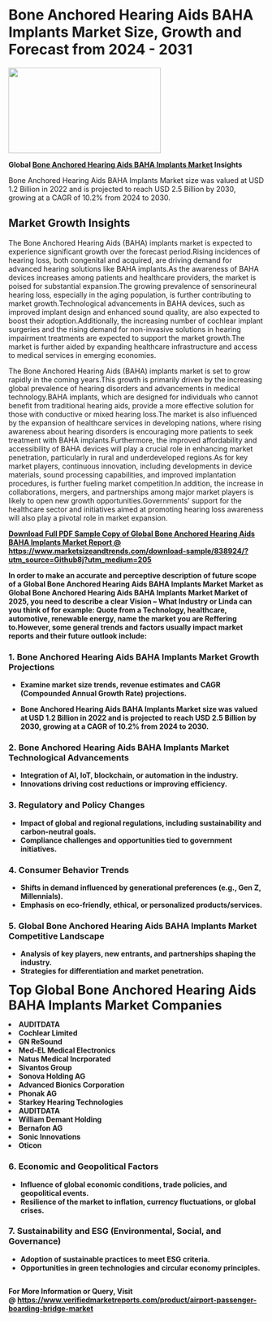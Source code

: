 <H1>Bone Anchored Hearing Aids BAHA Implants Market Size, Growth and Forecast from 2024 - 2031</H1><img class="aligncenter size-medium wp-image-584254" src="https://thirdeyenews.in/wp-content/uploads/2024/09/Global-Market-Research-300x168.jpeg" alt="" width="300" height="168" /><p><strong>Global&nbsp;<a href="https://www.marketsizeandtrends.com/download-sample/838924/?utm_source=Github8j?utm_medium=205">Bone Anchored Hearing Aids BAHA Implants Market</a> Insights</strong></p><p>Bone Anchored Hearing Aids BAHA Implants Market size was valued at USD 1.2 Billion in 2022 and is projected to reach USD 2.5 Billion by 2030, growing at a CAGR of 10.2% from 2024 to 2030.</p><p><h2>Market Growth Insights</h2> <p>The Bone Anchored Hearing Aids (BAHA) implants market is expected to experience significant growth over the forecast period.Rising incidences of hearing loss, both congenital and acquired, are driving demand for advanced hearing solutions like BAHA implants.As the awareness of BAHA devices increases among patients and healthcare providers, the market is poised for substantial expansion.The growing prevalence of sensorineural hearing loss, especially in the aging population, is further contributing to market growth.Technological advancements in BAHA devices, such as improved implant design and enhanced sound quality, are also expected to boost their adoption.Additionally, the increasing number of cochlear implant surgeries and the rising demand for non-invasive solutions in hearing impairment treatments are expected to support the market growth.The market is further aided by expanding healthcare infrastructure and access to medical services in emerging economies.</p> <p><strong><a href="#"></a></strong></p> <p>The Bone Anchored Hearing Aids (BAHA) implants market is set to grow rapidly in the coming years.This growth is primarily driven by the increasing global prevalence of hearing disorders and advancements in medical technology.BAHA implants, which are designed for individuals who cannot benefit from traditional hearing aids, provide a more effective solution for those with conductive or mixed hearing loss.The market is also influenced by the expansion of healthcare services in developing nations, where rising awareness about hearing disorders is encouraging more patients to seek treatment with BAHA implants.Furthermore, the improved affordability and accessibility of BAHA devices will play a crucial role in enhancing market penetration, particularly in rural and underdeveloped regions.As for key market players, continuous innovation, including developments in device materials, sound processing capabilities, and improved implantation procedures, is further fueling market competition.In addition, the increase in collaborations, mergers, and partnerships among major market players is likely to open new growth opportunities.Governments' support for the healthcare sector and initiatives aimed at promoting hearing loss awareness will also play a pivotal role in market expansion.</p> <p><strong><a href="#"></p><p><span class=""><strong>Download Full PDF Sample Copy of Global Bone Anchored Hearing Aids BAHA Implants Market Report</strong> @ <a href="https://www.marketsizeandtrends.com/download-sample/838924/?utm_source=Github8j?utm_medium=205" target="_blank">https://www.marketsizeandtrends.com/download-sample/838924/?utm_source=Github8j?utm_medium=205</a></span></p><p>In order to make an accurate and perceptive description of future scope of a Global&nbsp;Bone Anchored Hearing Aids BAHA Implants Market Market as Global&nbsp;Bone Anchored Hearing Aids BAHA Implants Market Market of 2025, you need to describe a clear Vision &ndash; What Industry or Linda can you think of for example: Quote from a Technology, healthcare, automotive, renewable energy, name the market you are Reffering to.However, some general trends and factors usually impact market reports and their future outlook include:</p><h3>1.&nbsp;<strong>Bone Anchored Hearing Aids BAHA Implants Market Growth Projections</strong></h3><ul><li>Examine market size trends, revenue estimates and CAGR (Compounded Annual Growth Rate) projections.</li><li><p>Bone Anchored Hearing Aids BAHA Implants Market size was valued at USD 1.2 Billion in 2022 and is projected to reach USD 2.5 Billion by 2030, growing at a CAGR of 10.2% from 2024 to 2030.</p></li></ul><h3>2.&nbsp;<strong>Bone Anchored Hearing Aids BAHA Implants Market Technological Advancements</strong></h3><ul><li>Integration of AI, IoT, blockchain, or automation in the industry.</li><li>Innovations driving cost reductions or improving efficiency.</li></ul><h3>3.&nbsp;<strong>Regulatory and Policy Changes</strong></h3><ul><li>Impact of global and regional regulations, including sustainability and carbon-neutral goals.</li><li>Compliance challenges and opportunities tied to government initiatives.</li></ul><h3>4.&nbsp;<strong>Consumer Behavior Trends</strong></h3><ul><li>Shifts in demand influenced by generational preferences (e.g., Gen Z, Millennials).</li><li>Emphasis on eco-friendly, ethical, or personalized products/services.</li></ul><h3>5.&nbsp;<strong>Global Bone Anchored Hearing Aids BAHA Implants Market Competitive Landscape</strong></h3><ul><li>Analysis of key players, new entrants, and partnerships shaping the industry.</li><li>Strategies for differentiation and market penetration.</li></ul><p data-pm-slice="1 1 []"><span style="color: inherit; font-family: inherit; font-size: 25px;">Top Global Bone Anchored Hearing Aids BAHA Implants Market Companies</span></p><div class="" data-test-id=""><p><li>AUDITDATA</li><li> Cochlear Limited</li><li> GN ReSound</li><li> Med-EL Medical Electronics</li><li> Natus Medical Incrporated</li><li> Sivantos Group</li><li> Sonova Holding AG</li><li> Advanced Bionics Corporation</li><li> Phonak AG</li><li> Starkey Hearing Technologies</li><li> AUDITDATA</li><li> William Demant Holding</li><li> Bernafon AG</li><li> Sonic Innovations</li><li> Oticon</li></p></div><h3>6.&nbsp;<strong>Economic and Geopolitical Factors</strong></h3><ul><li>Influence of global economic conditions, trade policies, and geopolitical events.</li><li>Resilience of the market to inflation, currency fluctuations, or global crises.</li></ul><h3>7.&nbsp;<strong>Sustainability and ESG (Environmental, Social, and Governance)</strong></h3><ul><li>Adoption of sustainable practices to meet ESG criteria.</li><li>Opportunities in green technologies and circular economy principles.</li></ul><h2><strong style="font-size: 14px;">For More Information or Query, Visit @&nbsp;</strong><a style="background-color: #ffffff; font-size: 14px;" href="https://www.marketsizeandtrends.com/report/bone-anchored-hearing-aids-baha-implants-market/" target="_blank">https://www.verifiedmarketreports.com/product/airport-passenger-boarding-bridge-market</a></h2>